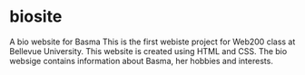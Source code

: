 # biosite
A bio website for Basma
This is the first webiste project for Web200 class at Bellevue University.
This website is created using HTML and CSS.
The bio websige contains information about Basma, her hobbies and interests.

